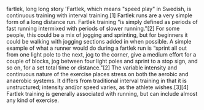 fartlek, long long story
'Fartlek, which means "speed play" in Swedish, is continuous training with interval training.[1] Fartlek runs are a very simple form of a long distance run. Fartlek training “is simply defined as periods of fast running intermixed with periods of slower running."[2] For some people, this could be a mix of jogging and sprinting, but for beginners it could be walking with jogging sections added in when possible. A simple example of what a runner would do during a fartlek run is “sprint all out from one light pole to the next, jog to the corner, give a medium effort for a couple of blocks, jog between four light poles and sprint to a stop sign, and so on, for a set total time or distance."[2] The variable intensity and continuous nature of the exercise places stress on both the aerobic and anaerobic systems. It differs from traditional interval training in that it is unstructured; intensity and/or speed varies, as the athlete wishes.[3][4] Fartlek training is generally associated with running, but can include almost any kind of exercise.
